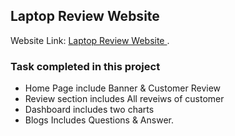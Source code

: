 ## Laptop Review Website

Website Link: [Laptop Review Website ](https://sharif-assignment9.netlify.app).

### Task completed in this project

- Home Page include Banner & Customer Review
- Review section includes All reveiws of customer
- Dashboard includes two charts
- Blogs Includes Questions & Answer.

